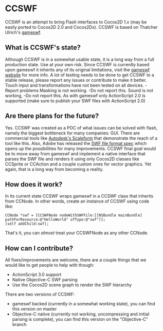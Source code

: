 CCSWF
=====
CCSWF is an attempt to bring Flash interfaces to Cocos2D 1.x (may be easily ported to Cocos2D 2.0 and Cocos2Dx). CCSWF is based on Thatcher Ulrich's [gameswf][1].

What is CCSWF's state?
----------------------
Although CCSWF is in a somewhat usable state, it is a long way from a full production state. Use at your own risk. Since CCSWF is currently based upon gameswf it inherits any of its original limitations, visit the [gameswf website][1] for more info. A lot of testing needs to be done to get CCSWF to a stable release, please report any issues or contribute to make it better.
Touch input and transformations have not been tested on all devices. -Report problems
Masking is not working. -Do not report this.
Sound is not working, -Do not report this.
As with gameswf only ActionScript 2.0 is supported (make sure to publish your SWF files with ActionScript 2.0)

Are there plans for the future?
-------------------------------
Yes. CCSWF was created as a POC of what issues can be solved with flash, namely the biggest bottleneck for many companies: GUI. There are commercial tools like [Autodesk's Scaleform][2] that demonstrate the reach of a tool like this. Also, Adobe has released the [SWF file format spec][3] which opens up the possibilities for many improvements.
CCSWF final goal would be to move away from gameswf and implement a native interface that parses the SWF file and renders it using only Cocos2D classes like CCSprite or CCAction and a couple custom ones for vector graphics. Yet again, that is a long way from becoming a reality.

How does it work?
-----------------
In its current state CCSWF wraps gameswf in a CCSWF class that inherits from CCNode. In other words, create an instance of CCSWF using code like:

	CCNode *swf = [CCSWFNode nodeWithSWFFile:[[NSBundle mainBundle] pathForResource:@"HelloWorld" ofType:@"swf"]];
	[self addChild:swf];

That's it, you can *almost* treat your CCSWFNode as any other CCNode.

How can I contribute?
---------------------
All fixes/improvements are welcome, there are a couple things that we would like to get people to help with though:

   * ActionScript 3.0 support
   * Native Objective-C SWF parsing
   * Use the Cocos2D scene graph to render the SWF hierarchy

There are two versions of CCSWF:

   * gameswf backed (currently in a somewhat working state), you can find this version on master
   * Objective-C native (currently not working, uncompressing and initial parsing is complete), you can find this version on the "Objective-C" branch
	



[1]: http://tulrich.com/textweb.pl?path=geekstuff/gameswf.txt "gameswf"
[2]: http://gameware.autodesk.com/scaleform "Autodesk Scaleform"
[3]: http://www.adobe.com/devnet/swf.html "Adobe Devnet - SWF"
